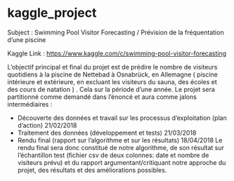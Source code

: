 # kaggle_project
Subject : Swimming Pool Visitor Forecasting / Prévision de la fréquentation d’une piscine

Kaggle Link : https://www.kaggle.com/c/swimming-pool-visitor-forecasting


L’objectif principal et final du projet est de prédire le nombre de visiteurs quotidiens à la piscine de Nettebad à Osnabrück, en Allemagne ( piscine intérieure et extérieure, en excluant les visiteurs du sauna, des écoles et des cours de natation ) . Cela sur la période d’une année.
Le projet sera partitionné comme demandé dans l’énoncé et aura comme jalons
intermédiaires :
- Découverte des données et travail sur les processus d’exploitation (plan d’action)
21/02/2018
- Traitement des données (développement et tests)
21/03/2018
- Rendu final (rapport sur l’algorithme et sur les résultats)
18/04/2018
Le rendu final sera donc constitué de notre algorithme, de son résultat sur l’échantillon test
(fichier csv de deux colonnes: date et nombre de visiteurs prévu) et du rapport
argumentant/critiquant notre approche du projet, des résultats et des améliorations
possibles.
